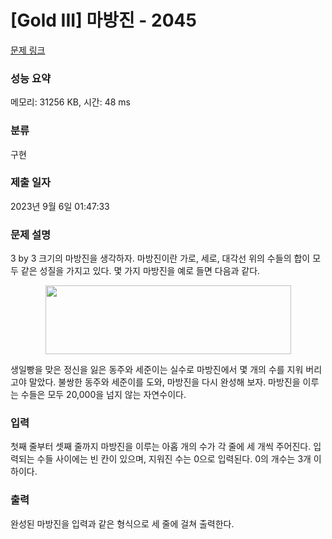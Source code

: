 # [Gold III] 마방진 - 2045 

[문제 링크](https://www.acmicpc.net/problem/2045) 

### 성능 요약

메모리: 31256 KB, 시간: 48 ms

### 분류

구현

### 제출 일자

2023년 9월 6일 01:47:33

### 문제 설명

<p>3 by 3 크기의 마방진을 생각하자. 마방진이란 가로, 세로, 대각선 위의 수들의 합이 모두 같은 성질을 가지고 있다. 몇 가지 마방진을 예로 들면 다음과 같다.</p>

<p style="text-align: center;"><img alt="" height="110" src="" width="393"></p>

<p>생일빵을 맞은 정신을 잃은 동주와 세준이는 실수로 마방진에서 몇 개의 수를 지워 버리고야 말았다. 불쌍한 동주와 세준이를 도와, 마방진을 다시 완성해 보자. 마방진을 이루는 수들은 모두 20,000을 넘지 않는 자연수이다.</p>

### 입력 

 <p>첫째 줄부터 셋째 줄까지 마방진을 이루는 아홉 개의 수가 각 줄에 세 개씩 주어진다. 입력되는 수들 사이에는 빈 칸이 있으며, 지워진 수는 0으로 입력된다. 0의 개수는 3개 이하이다.</p>

### 출력 

 <p>완성된 마방진을 입력과 같은 형식으로 세 줄에 걸쳐 출력한다.</p>

